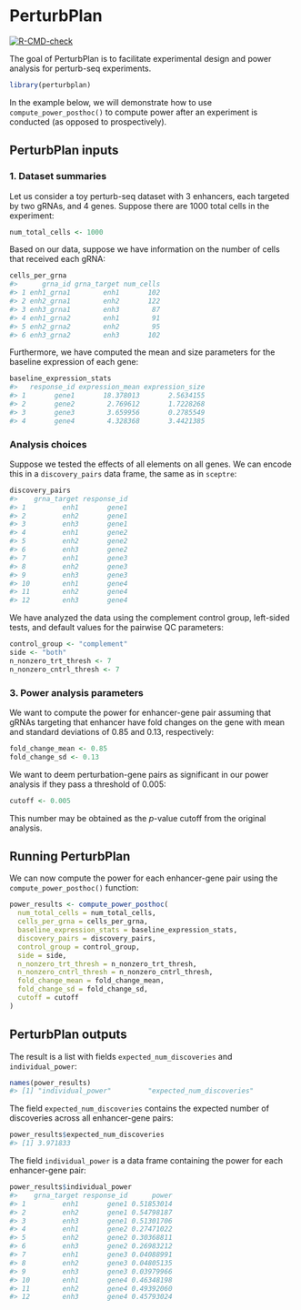 
<!-- README.md is generated from README.Rmd. Please edit that file -->

# PerturbPlan

<!-- badges: start -->

[![R-CMD-check](https://img.shields.io/github/actions/workflow/status/Katsevich-Lab/perturbpln/R-CMD-check.yaml?branch=main&cacheSeconds=30)](https://github.com/Katsevich-Lab/perturbplan/actions?query=workflow%3AR-CMD-check+branch%3Amain)

<!-- badges: end -->

The goal of PerturbPlan is to facilitate experimental design and power
analysis for perturb-seq experiments.

``` r
library(perturbplan)
```

In the example below, we will demonstrate how to use
`compute_power_posthoc()` to compute power after an experiment is
conducted (as opposed to prospectively).

## PerturbPlan inputs

### 1. Dataset summaries

Let us consider a toy perturb-seq dataset with 3 enhancers, each
targeted by two gRNAs, and 4 genes. Suppose there are 1000 total cells
in the experiment:

``` r
num_total_cells <- 1000
```

Based on our data, suppose we have information on the number of cells
that received each gRNA:

``` r
cells_per_grna
#>      grna_id grna_target num_cells
#> 1 enh1_grna1        enh1       102
#> 2 enh2_grna1        enh2       122
#> 3 enh3_grna1        enh3        87
#> 4 enh1_grna2        enh1        91
#> 5 enh2_grna2        enh2        95
#> 6 enh3_grna2        enh3       102
```

Furthermore, we have computed the mean and size parameters for the
baseline expression of each gene:

``` r
baseline_expression_stats
#>   response_id expression_mean expression_size
#> 1       gene1       18.378013       2.5634155
#> 2       gene2        2.769612       1.7228268
#> 3       gene3        3.659956       0.2785549
#> 4       gene4        4.328368       3.4421385
```

### Analysis choices

Suppose we tested the effects of all elements on all genes. We can
encode this in a `discovery_pairs` data frame, the same as in `sceptre`:

``` r
discovery_pairs
#>    grna_target response_id
#> 1         enh1       gene1
#> 2         enh2       gene1
#> 3         enh3       gene1
#> 4         enh1       gene2
#> 5         enh2       gene2
#> 6         enh3       gene2
#> 7         enh1       gene3
#> 8         enh2       gene3
#> 9         enh3       gene3
#> 10        enh1       gene4
#> 11        enh2       gene4
#> 12        enh3       gene4
```

We have analyzed the data using the complement control group, left-sided
tests, and default values for the pairwise QC parameters:

``` r
control_group <- "complement"
side <- "both"
n_nonzero_trt_thresh <- 7
n_nonzero_cntrl_thresh <- 7
```

### 3. Power analysis parameters

We want to compute the power for enhancer-gene pair assuming that gRNAs
targeting that enhancer have fold changes on the gene with mean and
standard deviations of 0.85 and 0.13, respectively:

``` r
fold_change_mean <- 0.85
fold_change_sd <- 0.13
```

We want to deem perturbation-gene pairs as significant in our power
analysis if they pass a threshold of 0.005:

``` r
cutoff <- 0.005
```

This number may be obtained as the $p$-value cutoff from the original
analysis.

## Running PerturbPlan

We can now compute the power for each enhancer-gene pair using the
`compute_power_posthoc()` function:

``` r
power_results <- compute_power_posthoc(
  num_total_cells = num_total_cells,
  cells_per_grna = cells_per_grna,
  baseline_expression_stats = baseline_expression_stats,
  discovery_pairs = discovery_pairs,
  control_group = control_group,
  side = side,
  n_nonzero_trt_thresh = n_nonzero_trt_thresh,
  n_nonzero_cntrl_thresh = n_nonzero_cntrl_thresh,
  fold_change_mean = fold_change_mean,
  fold_change_sd = fold_change_sd,
  cutoff = cutoff
)
```

## PerturbPlan outputs

The result is a list with fields `expected_num_discoveries` and
`individual_power`:

``` r
names(power_results)
#> [1] "individual_power"         "expected_num_discoveries"
```

The field `expected_num_discoveries` contains the expected number of
discoveries across all enhancer-gene pairs:

``` r
power_results$expected_num_discoveries
#> [1] 3.971833
```

The field `individual_power` is a data frame containing the power for
each enhancer-gene pair:

``` r
power_results$individual_power
#>    grna_target response_id      power
#> 1         enh1       gene1 0.51853014
#> 2         enh2       gene1 0.54798187
#> 3         enh3       gene1 0.51301706
#> 4         enh1       gene2 0.27471022
#> 5         enh2       gene2 0.30368811
#> 6         enh3       gene2 0.26983212
#> 7         enh1       gene3 0.04088991
#> 8         enh2       gene3 0.04805135
#> 9         enh3       gene3 0.03979966
#> 10        enh1       gene4 0.46348198
#> 11        enh2       gene4 0.49392060
#> 12        enh3       gene4 0.45793024
```
